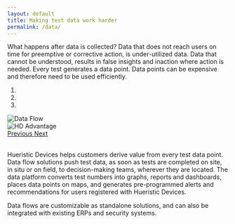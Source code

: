 ```yaml
---
layout: default
title: Making test data work harder
permalink: /data/
---
```


What happens after data is collected? Data that does not reach users on time for preemptive or corrective action, is under-utilized data. Data that cannot be understood, results in false insights and inaction where action is needed. Every test generates a data point. Data points can be expensive and therefore need to be used efficiently. 


<div id="carouselDataIndicators" class="carousel slide" data-ride="carousel">
  <ol class="carousel-indicators">
    <li data-target="#carouselDataIndicators" data-slide-to="0" class="active"></li>
    <li data-target="#carouselDataIndicators" data-slide-to="1"></li>
    <li data-target="#carouselDataIndicators" data-slide-to="2"></li>
  </ol>
  <div class="carousel-inner">
    <div class="carousel-item active">
      <img class="d-block w-100" src="{{ site.baseurl }}images/data/data_flow.webp" alt="Data Flow">
    </div>
    <div class="carousel-item">
      <img class="d-block w-100" src="{{ site.baseurl }}images/data/hd_advantage.webp" alt="HD Advantage">
    </div>
  </div>
  <a class="carousel-control-prev" href="#carouselDataIndicators" role="button" data-slide="prev">
    <span class="carousel-control-prev-icon" aria-hidden="true"></span>
    <span class="sr-only">Previous</span>
  </a>
  <a class="carousel-control-next" href="#carouselDataIndicators" role="button" data-slide="next">
    <span class="carousel-control-next-icon" aria-hidden="true"></span>
    <span class="sr-only">Next</span>
  </a>
</div>

<br>  

Hueristic Devices helps customers derive value from every test data point. Data flow solutions push test data, as soon as tests are completed on site, in situ or on field, to decision-making teams, wherever they are located. The data platform converts test numbers into graphs, reports and dashboards, places data points on maps, and generates pre-programmed alerts and recommendations for users registered with Hueristic Devices. 


Data flows are customizable as standalone solutions, and can also be integrated with existing ERPs and security systems. 
